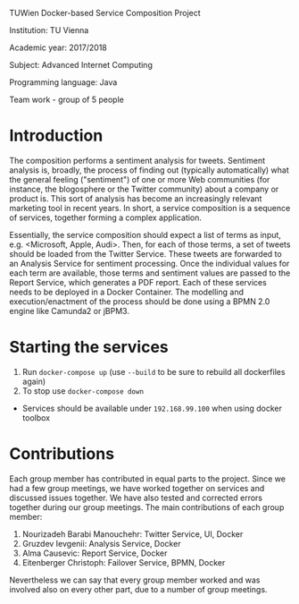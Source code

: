 TUWien
Docker-based Service Composition Project

Institution: TU Vienna

Academic year: 2017/2018

Subject: Advanced Internet Computing

Programming language: Java

Team work - group of 5 people

# Introduction 
The composition performs a sentiment analysis for tweets. Sentiment analysis is, broadly, the process of finding out
(typically automatically) what the general feeling ("sentiment") of one or more Web communities
(for instance, the blogosphere or the Twitter community) about a company or product is. This
sort of analysis has become an increasingly relevant marketing tool in recent years. In short, a
service composition is a sequence of services, together forming a complex application. 

Essentially, the service composition should expect a list of terms as input, e.g. <Microsoft,
Apple, Audi>. Then, for each of those terms, a set of tweets should be loaded from the Twitter
Service. These tweets are forwarded to an Analysis Service for sentiment processing. Once the
individual values for each term are available, those terms and sentiment values are passed to the
Report Service, which generates a PDF report. Each of these services needs to be deployed in a
Docker Container. The modelling and execution/enactment of the process should be done using
a BPMN 2.0 engine like Camunda2 or jBPM3.

# Starting the services
1. Run `docker-compose up` (use `--build` to be sure to rebuild all dockerfiles again)
2. To stop use `docker-compose down`
* Services should be available under `192.168.99.100` when using docker toolbox

# Contributions
Each group member has contributed in equal parts to the project. 
Since we had a few group meetings, we have worked together on services and discussed issues together.
We have also tested and corrected errors together during our group meetings.
The main contributions of each group member:
1. Nourizadeh Barabi Manouchehr: Twitter Service, UI, Docker
2. Gruzdev Ievgenii: Analysis Service, Docker
3. Alma Causevic: Report Service, Docker
4. Eitenberger Christoph: Failover Service, BPMN, Docker

Nevertheless we can say that every group member worked and was involved also on every other part, due to a number of group meetings.
